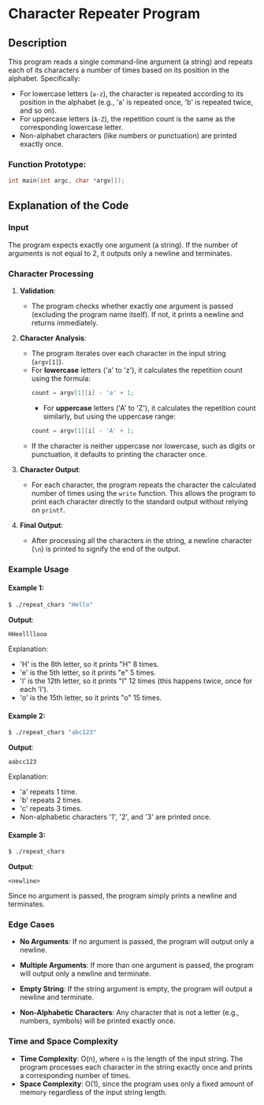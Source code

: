 # Character Repeater Program

## Description

This program reads a single command-line argument (a string) and repeats each of its characters a number of times based on its position in the alphabet. Specifically:
- For lowercase letters (`a-z`), the character is repeated according to its position in the alphabet (e.g., 'a' is repeated once, 'b' is repeated twice, and so on).
- For uppercase letters (`A-Z`), the repetition count is the same as the corresponding lowercase letter.
- Non-alphabet characters (like numbers or punctuation) are printed exactly once.

### Function Prototype:
```c
int main(int argc, char *argv[]);
```

## Explanation of the Code

### Input

The program expects exactly one argument (a string). If the number of arguments is not equal to 2, it outputs only a newline and terminates.

### Character Processing

1. **Validation**:
   - The program checks whether exactly one argument is passed (excluding the program name itself). If not, it prints a newline and returns immediately.

2. **Character Analysis**:
   - The program iterates over each character in the input string (`argv[1]`).
   - For **lowercase** letters ('a' to 'z'), it calculates the repetition count using the formula:
     ```c
     count = argv[1][i] - 'a' + 1;
     ```
     - For **uppercase** letters ('A' to 'Z'), it calculates the repetition count similarly, but using the uppercase range:
     ```c
     count = argv[1][i] - 'A' + 1;
     ```
   - If the character is neither uppercase nor lowercase, such as digits or punctuation, it defaults to printing the character once.

3. **Character Output**:
   - For each character, the program repeats the character the calculated number of times using the `write` function. This allows the program to print each character directly to the standard output without relying on `printf`.

4. **Final Output**:
   - After processing all the characters in the string, a newline character (`\n`) is printed to signify the end of the output.

### Example Usage

#### Example 1:
```bash
$ ./repeat_chars "Hello"
```

**Output**:
```
HHeellllooo
```
Explanation:
- 'H' is the 8th letter, so it prints "H" 8 times.
- 'e' is the 5th letter, so it prints "e" 5 times.
- 'l' is the 12th letter, so it prints "l" 12 times (this happens twice, once for each 'l').
- 'o' is the 15th letter, so it prints "o" 15 times.

#### Example 2:
```bash
$ ./repeat_chars "abc123"
```

**Output**:
```
aabcc123
```
Explanation:
- 'a' repeats 1 time.
- 'b' repeats 2 times.
- 'c' repeats 3 times.
- Non-alphabetic characters '1', '2', and '3' are printed once.

#### Example 3:
```bash
$ ./repeat_chars
```

**Output**:
```
<newline>
```
Since no argument is passed, the program simply prints a newline and terminates.

### Edge Cases

- **No Arguments**:
  If no argument is passed, the program will output only a newline.
  
- **Multiple Arguments**:
  If more than one argument is passed, the program will output only a newline and terminate.

- **Empty String**:
  If the string argument is empty, the program will output a newline and terminate.

- **Non-Alphabetic Characters**:
  Any character that is not a letter (e.g., numbers, symbols) will be printed exactly once.

### Time and Space Complexity

- **Time Complexity**: O(n), where `n` is the length of the input string. The program processes each character in the string exactly once and prints a corresponding number of times.
- **Space Complexity**: O(1), since the program uses only a fixed amount of memory regardless of the input string length.